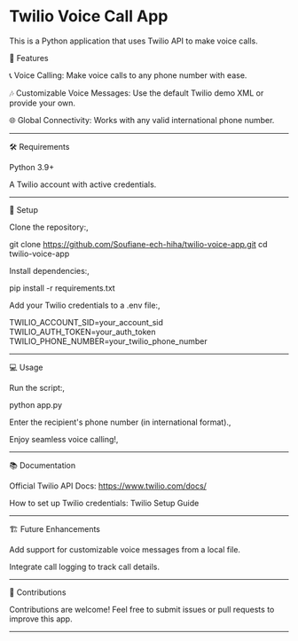 # Twilio Voice Call App  

This is a Python application that uses Twilio API to make voice calls.  

🚀 Features

📞 Voice Calling: Make voice calls to any phone number with ease.

🎶 Customizable Voice Messages: Use the default Twilio demo XML or provide your own.

🌐 Global Connectivity: Works with any valid international phone number.



---

🛠️ Requirements

Python 3.9+

A Twilio account with active credentials.



---

🔧 Setup

Clone the repository:,

git clone https://github.com/Soufiane-ech-hiha/twilio-voice-app.git
cd twilio-voice-app


Install dependencies:,

pip install -r requirements.txt


Add your Twilio credentials to a .env file:,

TWILIO_ACCOUNT_SID=your_account_sid
TWILIO_AUTH_TOKEN=your_auth_token
TWILIO_PHONE_NUMBER=your_twilio_phone_number




---

💻 Usage

Run the script:,

python app.py


Enter the recipient's phone number (in international format).,


Enjoy seamless voice calling!,




---

📚 Documentation

Official Twilio API Docs: https://www.twilio.com/docs/

How to set up Twilio credentials: Twilio Setup Guide



---

🏗️ Future Enhancements

Add support for customizable voice messages from a local file.

Integrate call logging to track call details.



---

🤝 Contributions

Contributions are welcome! Feel free to submit issues or pull requests to improve this app.


---
